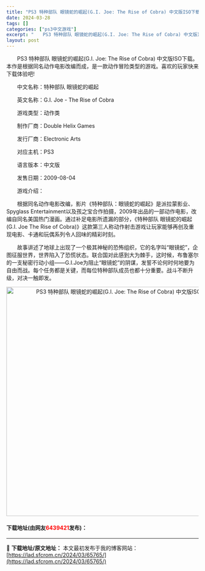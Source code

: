 ```yaml
---
title: "PS3 特种部队 眼镜蛇的崛起(G.I. Joe: The Rise of Cobra) 中文版ISO下载"
date: 2024-03-28
tags: []
categories: ["ps3中文游戏"]
excerpt: "　　PS3 特种部队 眼镜蛇的崛起(G.I. Joe: The Rise of Cobra) 中文版ISO下载。本作是根据同名动作电影改编而成，是一款动作冒险类型的游戏。喜欢的玩家快来下载体验吧! 　　中文名称：特种部队 眼镜蛇的崛起 　　英文名称：G.I. Joe - The Rise of Co&hellip;"
layout: post
---
```


 <p>　　PS3 特种部队 眼镜蛇的崛起(G.I. Joe: The Rise of Cobra) 中文版ISO下载。本作是根据同名动作电影改编而成，是一款动作冒险类型的游戏。喜欢的玩家快来下载体验吧!</p> <p>　　中文名称：特种部队 眼镜蛇的崛起</p> <p>　　英文名称：G.I. Joe - The Rise of Cobra</p> <p>　　游戏类型：动作类</p> <p>　　制作厂商：Double Helix Games</p> <p>　　发行厂商：Electronic Arts</p> <p>　　对应主机：PS3</p> <p>　　语言版本：中文版</p> <p>　　发售日期：2009-08-04</p> <p>　　游戏介绍：</p> <p>　　根据同名动作电影改编，影片《特种部队：眼镜蛇的崛起》是派拉蒙影业、Spyglass Entertainment以及孩之宝合作拍摄，2009年出品的一部动作电影，改编自同名美国热门漫画。通过补足电影所遗漏的部分，《特种部队 眼镜蛇的崛起(G.I. Joe The Rise of Cobra)》这款第三人称动作射击游戏让玩家能够再创及重现电影、卡通和玩偶系列令人回味的精彩时刻。</p> <p>　　故事讲述了地球上出现了一个极其神秘的恐怖组织，它的名字叫&ldquo;眼镜蛇&rdquo;，企图征服世界，世界陷入了恐慌状态。联合国对此感到大为棘手，这时候，布鲁塞尔的一支秘密行动小组&mdash;&mdash;G.I.Joe为阻止&ldquo;眼镜蛇&rdquo;的阴谋，发誓不论何时何地要为自由而战。每个任务都是关键，而每位特种部队成员也都十分重要。战斗不断升级，对决一触即发。</p> <p align="center"><img align="" border="0" src="https://lad.sfcrom.cn/wp-content/uploads/2024/03/20240328_66050eddbfd44.jpg" width="600" alt="PS3 特种部队 眼镜蛇的崛起(G.I. Joe: The Rise of Cobra) 中文版ISO下载" /></p> <p><h4>下载地址(由网友<font color="red">6439421</font>发布)：</h4></p> 

---
📖 **下载地址/原文地址：** 本文最初发布于我的博客网站：[https://lad.sfcrom.cn/2024/03/65765/](https://lad.sfcrom.cn/2024/03/65765/)
